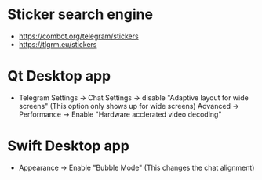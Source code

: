 Sticker search engine
======
* https://combot.org/telegram/stickers
* https://tlgrm.eu/stickers

Qt Desktop app
=====
* Telegram Settings ->
    Chat Settings -> disable "Adaptive layout for wide screens" (This option only shows up for wide screens)
    Advanced -> Performance -> Enable "Hardware acclerated video decoding"

Swift Desktop app
=====
* Appearance -> Enable "Bubble Mode" (This changes the chat alignment)
